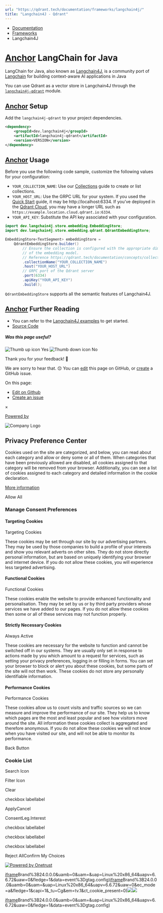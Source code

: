 ```yaml
---
url: "https://qdrant.tech/documentation/frameworks/langchain4j/"
title: "Langchain4J - Qdrant"
---
```


- [Documentation](https://qdrant.tech/documentation/)
- [Frameworks](https://qdrant.tech/documentation/frameworks/)
- Langchain4J

# [Anchor](https://qdrant.tech/documentation/frameworks/langchain4j/\#langchain-for-java) LangChain for Java

LangChain for Java, also known as [Langchain4J](https://github.com/langchain4j/langchain4j), is a community port of [Langchain](https://www.langchain.com/) for building context-aware AI applications in Java

You can use Qdrant as a vector store in Langchain4J through the [`langchain4j-qdrant`](https://central.sonatype.com/artifact/dev.langchain4j/langchain4j-qdrant) module.

## [Anchor](https://qdrant.tech/documentation/frameworks/langchain4j/\#setup) Setup

Add the `langchain4j-qdrant` to your project dependencies.

```xml
<dependency>
    <groupId>dev.langchain4j</groupId>
    <artifactId>langchain4j-qdrant</artifactId>
    <version>VERSION</version>
</dependency>

```

## [Anchor](https://qdrant.tech/documentation/frameworks/langchain4j/\#usage) Usage

Before you use the following code sample, customize the following values for your configuration:

- `YOUR_COLLECTION_NAME`: Use our [Collections](https://qdrant.tech/documentation/concepts/collections/) guide to create or
list collections.
- `YOUR_HOST_URL`: Use the GRPC URL for your system. If you used the [Quick Start](https://qdrant.tech/documentation/quick-start/) guide,
it may be http://localhost:6334. If you’ve deployed in the [Qdrant Cloud](https://qdrant.tech/documentation/cloud/), you may have a
longer URL such as `https://example.location.cloud.qdrant.io:6334`.
- `YOUR_API_KEY`: Substitute the API key associated with your configuration.

```java
import dev.langchain4j.store.embedding.EmbeddingStore;
import dev.langchain4j.store.embedding.qdrant.QdrantEmbeddingStore;

EmbeddingStore<TextSegment> embeddingStore =
    QdrantEmbeddingStore.builder()
        // Ensure the collection is configured with the appropriate dimensions
        // of the embedding model.
        // Reference https://qdrant.tech/documentation/concepts/collections/
        .collectionName("YOUR_COLLECTION_NAME")
        .host("YOUR_HOST_URL")
        // GRPC port of the Qdrant server
        .port(6334)
        .apiKey("YOUR_API_KEY")
        .build();

```

`QdrantEmbeddingStore` supports all the semantic features of Langchain4J.

## [Anchor](https://qdrant.tech/documentation/frameworks/langchain4j/\#further-reading) Further Reading

- You can refer to the [Langchain4J examples](https://github.com/langchain4j/langchain4j-examples/) to get started.
- [Source Code](https://github.com/langchain4j/langchain4j/tree/main/langchain4j-qdrant)

##### Was this page useful?

![Thumb up icon](https://qdrant.tech/icons/outline/thumb-up.svg)
Yes
![Thumb down icon](https://qdrant.tech/icons/outline/thumb-down.svg)
No

Thank you for your feedback! 🙏

We are sorry to hear that. 😔 You can [edit](https://qdrant.tech/github.com/qdrant/landing_page/tree/master/qdrant-landing/content/documentation/frameworks/langchain4j.md) this page on GitHub, or [create](https://github.com/qdrant/landing_page/issues/new/choose) a GitHub issue.

On this page:

- [Edit on Github](https://github.com/qdrant/landing_page/tree/master/qdrant-landing/content/documentation/frameworks/langchain4j.md)
- [Create an issue](https://github.com/qdrant/landing_page/issues/new/choose)

×

[Powered by](https://qdrant.tech/)

![Company Logo](https://cdn.cookielaw.org/logos/static/ot_company_logo.png)

## Privacy Preference Center

Cookies used on the site are categorized, and below, you can read about each category and allow or deny some or all of them. When categories that have been previously allowed are disabled, all cookies assigned to that category will be removed from your browser.
Additionally, you can see a list of cookies assigned to each category and detailed information in the cookie declaration.


[More information](https://qdrant.tech/legal/privacy-policy/#cookies-and-web-beacons)

Allow All

### Manage Consent Preferences

#### Targeting Cookies

Targeting Cookies

These cookies may be set through our site by our advertising partners. They may be used by those companies to build a profile of your interests and show you relevant adverts on other sites. They do not store directly personal information, but are based on uniquely identifying your browser and internet device. If you do not allow these cookies, you will experience less targeted advertising.

#### Functional Cookies

Functional Cookies

These cookies enable the website to provide enhanced functionality and personalisation. They may be set by us or by third party providers whose services we have added to our pages. If you do not allow these cookies then some or all of these services may not function properly.

#### Strictly Necessary Cookies

Always Active

These cookies are necessary for the website to function and cannot be switched off in our systems. They are usually only set in response to actions made by you which amount to a request for services, such as setting your privacy preferences, logging in or filling in forms. You can set your browser to block or alert you about these cookies, but some parts of the site will not then work. These cookies do not store any personally identifiable information.

#### Performance Cookies

Performance Cookies

These cookies allow us to count visits and traffic sources so we can measure and improve the performance of our site. They help us to know which pages are the most and least popular and see how visitors move around the site. All information these cookies collect is aggregated and therefore anonymous. If you do not allow these cookies we will not know when you have visited our site, and will not be able to monitor its performance.

Back Button

### Cookie List

Search Icon

Filter Icon

Clear

checkbox labellabel

ApplyCancel

ConsentLeg.Interest

checkbox labellabel

checkbox labellabel

checkbox labellabel

Reject AllConfirm My Choices

[![Powered by Onetrust](https://cdn.cookielaw.org/logos/static/powered_by_logo.svg)](https://www.onetrust.com/products/cookie-consent/)

[iframe](https://td.doubleclick.net/td/rul/10862264272?random=1748574153856&cv=11&fst=1748574153856&fmt=3&bg=ffffff&guid=ON&async=1&gtm=45be55s2v9117590405z8898302740za200zb898302740&gcd=13l3l3l3l1l1&dma=0&tag_exp=101509157~103116026~103130498~103130500~103200004~103233427~103252644~103252646~103351866~103351868~104481633~104481635~104559073~104559075&ptag_exp=101509157~103116026~103130498~103130500~103200004~103233427~103252644~103252646~103351866~103351868~104481633~104481635~104559073~104559075&u_w=1280&u_h=1024&url=https%3A%2F%2Fqdrant.tech%2Fdocumentation%2Fframeworks%2Flangchain4j%2F&hn=www.googleadservices.com&frm=0&tiba=Langchain4J%20-%20Qdrant&npa=0&pscdl=noapi&auid=482172372.1748574154&uaa=x86&uab=64&uafvl=Google%2520Chrome%3B137.0.7151.55%7CChromium%3B137.0.7151.55%7CNot%252FA)Brand%3B24.0.0.0&uamb=0&uam=&uap=Linux%20x86_64&uapv=6.6.72&uaw=0&fledge=1&data=event%3Dgtag.config)[iframe](https://td.doubleclick.net/td/rul/10862264272?random=1748574153831&cv=11&fst=1748574153831&fmt=3&bg=ffffff&guid=ON&async=1&gcl_ctr=1&gtm=45be55s2v9117590405z8898302740za200zb898302740&gcd=13l3l3l3l1l1&dma=0&tag_exp=101509157~103116026~103130498~103130500~103200004~103233427~103252644~103252646~103351866~103351868~104481633~104481635~104559073~104559075&ptag_exp=101509157~103116026~103130498~103130500~103200004~103233427~103252644~103252646~103351866~103351868~104481633~104481635~104559073~104559075&u_w=1280&u_h=1024&url=https%3A%2F%2Fqdrant.tech%2Fdocumentation%2Fframeworks%2Flangchain4j%2F&label=_FJrCMev-7EDEND_w7so&hn=www.googleadservices.com&frm=0&tiba=Langchain4J%20-%20Qdrant&value=0&bttype=purchase&npa=0&pscdl=noapi&auid=482172372.1748574154&uaa=x86&uab=64&uafvl=Google%2520Chrome%3B137.0.7151.55%7CChromium%3B137.0.7151.55%7CNot%252FA)Brand%3B24.0.0.0&uamb=0&uam=&uap=Linux%20x86_64&uapv=6.6.72&uaw=0&ec_mode=a&fledge=1&capi=1&_tu=Cg&em=tv.1&ct_cookie_present=0)![](https://t.co/1/i/adsct?bci=4&dv=America%2FAdak%26en-US%2Cen%26Google%20Inc.%26Linux%20x86_64%26255%261280%261024%264%2624%261280%261024%260%26na&eci=3&event=%7B%7D&event_id=5e2264d2-a3a7-4ef7-afab-e3f12357f0fa&integration=advertiser&p_id=Twitter&p_user_id=0&pl_id=100dc29f-5495-4388-b852-8b196aec2240&tw_document_href=https%3A%2F%2Fqdrant.tech%2Fdocumentation%2Fframeworks%2Flangchain4j%2F&tw_iframe_status=0&txn_id=o81g6&type=javascript&version=2.3.33)![](https://analytics.twitter.com/1/i/adsct?bci=4&dv=America%2FAdak%26en-US%2Cen%26Google%20Inc.%26Linux%20x86_64%26255%261280%261024%264%2624%261280%261024%260%26na&eci=3&event=%7B%7D&event_id=5e2264d2-a3a7-4ef7-afab-e3f12357f0fa&integration=advertiser&p_id=Twitter&p_user_id=0&pl_id=100dc29f-5495-4388-b852-8b196aec2240&tw_document_href=https%3A%2F%2Fqdrant.tech%2Fdocumentation%2Fframeworks%2Flangchain4j%2F&tw_iframe_status=0&txn_id=o81g6&type=javascript&version=2.3.33)

[iframe](https://td.doubleclick.net/td/rul/10862264272?random=1748574155174&cv=11&fst=1748574155174&fmt=3&bg=ffffff&guid=ON&async=1&gtm=45be55s2v9117590405za200zb898302740&gcd=13l3l3l3l1l1&dma=0&tag_exp=101509157~103116026~103130498~103130500~103200004~103233427~103252644~103252646~103351866~103351868~104481633~104481635~104559073~104559075&ptag_exp=101509157~103116026~103130498~103130500~103200004~103233427~103252644~103252646~103351866~103351868~104481633~104481635~104559073~104559075&u_w=1280&u_h=1024&url=https%3A%2F%2Fqdrant.tech%2Fdocumentation%2Fframeworks%2Flangchain4j%2F&hn=www.googleadservices.com&frm=0&tiba=Langchain4J%20-%20Qdrant&did=dZTQ1Zm&gdid=dZTQ1Zm&npa=0&pscdl=noapi&auid=482172372.1748574154&uaa=x86&uab=64&uafvl=Google%2520Chrome%3B137.0.7151.55%7CChromium%3B137.0.7151.55%7CNot%252FA)Brand%3B24.0.0.0&uamb=0&uam=&uap=Linux%20x86_64&uapv=6.6.72&uaw=0&fledge=1&data=event%3Dgtag.config)